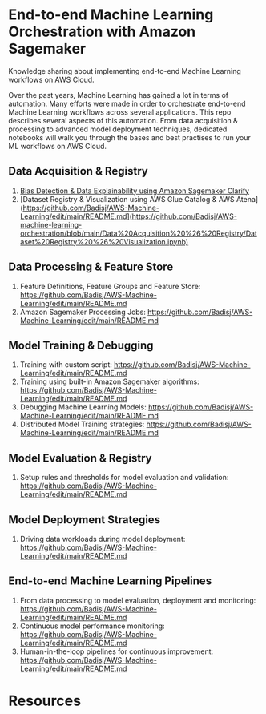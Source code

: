 # End-to-end Machine Learning Orchestration with Amazon Sagemaker
Knowledge sharing about implementing end-to-end Machine Learning workflows on AWS Cloud.

Over the past years, Machine Learning has gained a lot in terms of automation. Many efforts were made in order to orchestrate end-to-end Machine Learning workflows across several applications. This repo describes several aspects of this automation. From data acquisition & processing to advanced model deployment techniques, dedicated notebooks will walk you through the bases and best practises to run your ML workflows on AWS Cloud.

## Data Acquisition & Registry
1. [Bias Detection & Data Explainability using Amazon Sagemaker Clarify](https://github.com/Badisj/AWS-machine-learning-orchestration/blob/main/Data%20Acquisition%20%26%20Registry/BiasDetection_FeatureImportance.ipynb)
2. [Dataset Registry & Visualization using AWS Glue Catalog & AWS Atena](https://github.com/Badisj/AWS-Machine-Learning/edit/main/README.md](https://github.com/Badisj/AWS-machine-learning-orchestration/blob/main/Data%20Acquisition%20%26%20Registry/Dataset%20Registry%20%26%20Visualization.ipynb)

## Data Processing & Feature Store
1. Feature Definitions, Feature Groups and Feature Store: https://github.com/Badisj/AWS-Machine-Learning/edit/main/README.md
2. Amazon Sagemaker Processing Jobs: https://github.com/Badisj/AWS-Machine-Learning/edit/main/README.md

## Model Training & Debugging
1. Training with custom script: https://github.com/Badisj/AWS-Machine-Learning/edit/main/README.md
2. Training using built-in Amazon Sagemaker algorithms: https://github.com/Badisj/AWS-Machine-Learning/edit/main/README.md
3. Debugging Machine Learning Models: https://github.com/Badisj/AWS-Machine-Learning/edit/main/README.md
4. Distributed Model Training strategies: https://github.com/Badisj/AWS-Machine-Learning/edit/main/README.md

## Model Evaluation & Registry
1. Setup rules and thresholds for model evaluation and validation: https://github.com/Badisj/AWS-Machine-Learning/edit/main/README.md

## Model Deployment Strategies
1. Driving data workloads during model deployment: https://github.com/Badisj/AWS-Machine-Learning/edit/main/README.md

## End-to-end Machine Learning Pipelines
1. From data processing to model evaluation, deployment and monitoring: https://github.com/Badisj/AWS-Machine-Learning/edit/main/README.md
2. Continuous model performance monitoring: https://github.com/Badisj/AWS-Machine-Learning/edit/main/README.md
3. Human-in-the-loop pipelines for continuous improvement: https://github.com/Badisj/AWS-Machine-Learning/edit/main/README.md

# Resources
